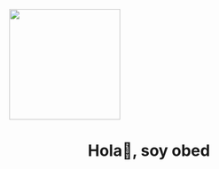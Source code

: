 <div>
  <img align="center" src="https://media.giphy.com/media/3oKIPnAiaMCws8nOsE/giphy.gif" width=200/>
  <h1 align="center">Hola👋, soy obed</h1>
  <h3></h3>
</div>


<!--
**obed-tc/obed-tc** is a ✨ _special_ ✨ repository because its `README.md` (this file) appears on your GitHub profile.

Here are some ideas to get you started:

- 🔭 I’m currently working on ...
- 🌱 I’m currently learning ...
- 👯 I’m looking to collaborate on ...
- 🤔 I’m looking for help with ...
- 💬 Ask me about ...
- 📫 How to reach me: ...
- 😄 Pronouns: ...
- ⚡ Fun fact: ...
-->

